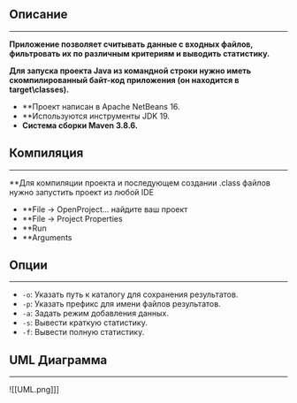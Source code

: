 ## Описание
___
**Приложение позволяет считывать данные с входных файлов, фильтровать их по различным критериям и выводить статистику.**

**Для запуска проекта Java из командной строки нужно иметь скомпилированный байт-код приложения (он находится в target\classes).**

- **Проект написан в Apache NetBeans 16.
- **Используются инструменты JDK 19.
- **Система сборки Maven 3.8.6.**
## Компиляция
___
**Для компиляции проекта и последующем создании .class файлов нужно запустить проект из любой IDE

- **File -> OpenProject... найдите ваш проект
- **File -> Project Properties
- **Run
- **Arguments

## Опции
____
- `-o`: Указать путь к каталогу для сохранения результатов.
- `-p`: Указать префикс для имени файлов результатов.
- `-a`: Задать режим добавления данных.
- `-s`: Вывести краткую статистику.
- `-f`: Вывести полную статистику.

## UML Диаграмма
___
![[UML.png]]]